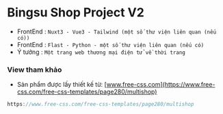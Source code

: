 # Bingsu Shop Project V2
- FrontEnd : `Nuxt3 - Vue3 - Tailwind (một số thư viện liên quan (nếu có))`
- FrontEnd : `Flast - Python - một số thư viện liên quan (nếu có)`
- Ý tưởng : `Một trang web thương mại điện tử về thời trang`


### View tham khảo

- Sản phẩm được lấy thiết kế từ: [www.free-css.com](https://www.free-css.com/free-css-templates/page280/multishop)

```c
https://www.free-css.com/free-css-templates/page280/multishop
```